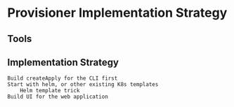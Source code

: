# Provisioner Implementation Strategy

## Tools

## Implementation Strategy
	Build createApply for the CLI first
	Start with helm, or other existing K8s templates
		Helm template trick
	Build UI for the web application


